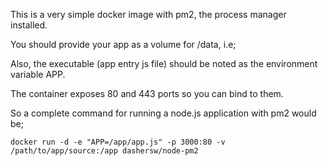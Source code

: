 This is a very simple docker image with pm2, the process manager installed.

You should provide your app as a volume for /data, i.e;

Also, the executable (app entry js file) should be noted as the environment variable APP.

The container exposes 80 and 443 ports so you can bind to them.

So a complete command for running a node.js application with pm2 would be;

    docker run -d -e "APP=/app/app.js" -p 3000:80 -v /path/to/app/source:/app dashersw/node-pm2
